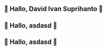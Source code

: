 ## 👋 Hallo, David Ivan Suprihanto 👋

<h2 align="left">👋 Hallo, asdasd 👋</h2>

<div align="left">

## 👋 Hallo, asdasd 👋

</div>
<!--
**davidivan13/davidivan13** is a ✨ _special_ ✨ repository because its `README.md` (this file) appears on your GitHub profile.

Here are some ideas to get you started:

- 🔭 I’m currently working on ...
- 🌱 I’m currently learning ...
- 👯 I’m looking to collaborate on ...
- 🤔 I’m looking for help with ...
- 💬 Ask me about ...
- 📫 How to reach me: ...
- 😄 Pronouns: ...
- ⚡ Fun fact: ...
  -->
